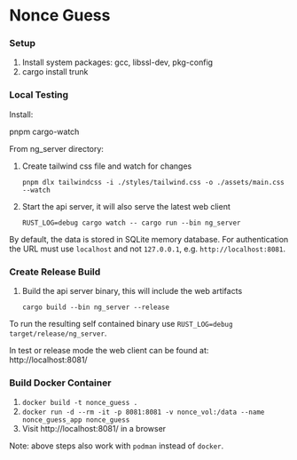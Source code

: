 # Nonce Guess

### Setup

1. Install system packages: gcc, libssl-dev, pkg-config
2. cargo install trunk

### Local Testing

Install:

pnpm
cargo-watch

From ng_server directory:

1. Create tailwind css file and watch for changes
   ```shell
   pnpm dlx tailwindcss -i ./styles/tailwind.css -o ./assets/main.css --watch
   ```

2. Start the api server, it will also serve the latest web client
   ```shell
   RUST_LOG=debug cargo watch -- cargo run --bin ng_server
   ```
   
By default, the data is stored in SQLite memory database. For authentication the URL must use `localhost` and not `127.0.0.1`, e.g. `http://localhost:8081`.
   
### Create Release Build

1. Build the api server binary, this will include the web artifacts
   ```shell
   cargo build --bin ng_server --release
   ```

To run the resulting self contained binary use `RUST_LOG=debug target/release/ng_server`.

In test or release mode the web client can be found at: http://localhost:8081/

### Build Docker Container

1. `docker build -t nonce_guess .`
2. `docker run -d --rm -it -p 8081:8081 -v nonce_vol:/data --name nonce_guess_app nonce_guess`
3. Visit http://localhost:8081/ in a browser

Note: above steps also work with `podman` instead of `docker`.

